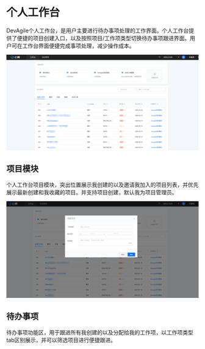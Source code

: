 # 个人工作台
DevAgile个人工作台，是用户主要进行待办事项处理的工作界面。个人工作台提供了便捷的项目创建入口，以及按照项目/工作项类型切换待办事项跟进界面。用户可在工作台界面便捷完成事项处理，减少操作成本。

![个人工作台](/image/DevAgile/image-fuction/7.png)
## 项目模块
个人工作台项目模块，突出位置展示我创建的以及邀请我加入的项目列表，并优先展示最新创建和我收藏的项目。并支持项目创建，默认我为项目管理员。

![项目](/image/DevAgile/image-fuction/8.png)

## 待办事项
待办事项功能区，用于跟进所有我创建的以及分配给我的工作项，以工作项类型tab区别展示，并可以筛选项目进行便捷跟进。
